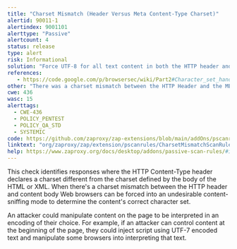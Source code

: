 ```yaml
---
title: "Charset Mismatch (Header Versus Meta Content-Type Charset)"
alertid: 90011-1
alertindex: 9001101
alerttype: "Passive"
alertcount: 4
status: release
type: alert
risk: Informational
solution: "Force UTF-8 for all text content in both the HTTP header and meta tags in HTML or encoding declarations in XML."
references:
   - https://code.google.com/p/browsersec/wiki/Part2#Character_set_handling_and_detection
other: "There was a charset mismatch between the HTTP Header and the META content-type encoding declarations: [UTF-8] and [ISO-123] do not match."
cwe: 436
wasc: 15
alerttags: 
  - CWE-436
  - POLICY_PENTEST
  - POLICY_QA_STD
  - SYSTEMIC
code: https://github.com/zaproxy/zap-extensions/blob/main/addOns/pscanrules/src/main/java/org/zaproxy/zap/extension/pscanrules/CharsetMismatchScanRule.java
linktext: "org/zaproxy/zap/extension/pscanrules/CharsetMismatchScanRule.java"
help: https://www.zaproxy.org/docs/desktop/addons/passive-scan-rules/#id-90011
---
```

This check identifies responses where the HTTP Content-Type header declares a charset different from the charset defined by the body of the HTML or XML. When there's a charset mismatch between the HTTP header and content body Web browsers can be forced into an undesirable content-sniffing mode to determine the content's correct character set.

An attacker could manipulate content on the page to be interpreted in an encoding of their choice. For example, if an attacker can control content at the beginning of the page, they could inject script using UTF-7 encoded text and manipulate some browsers into interpreting that text.

